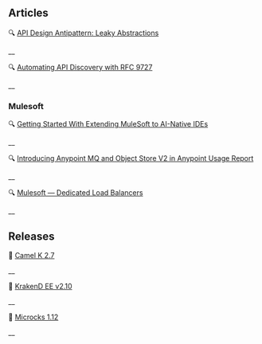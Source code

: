 ## Articles

🔍 [API Design Antipattern: Leaky Abstractions](https://apidesignmatters.substack.com/p/api-design-antipattern-leaky-abstractions)

__

🔍 [Automating API Discovery with RFC 9727](https://apichangelog.substack.com/p/automating-api-discovery-with-rfc-9727)

__

### Mulesoft

🔍 [Getting Started With Extending MuleSoft to AI-Native IDEs](https://blogs.mulesoft.com/news/model-context-protocol-server-for-ai-ides/)

__

🔍 [Introducing Anypoint MQ and Object Store V2 in Anypoint Usage Report](https://blogs.mulesoft.com/news/anypoint-mq-and-object-store-v2-in-anypoint-usage-report/)

__

🔍 [Mulesoft — Dedicated Load Balancers](https://medium.com/another-integration-blog/mulesoft-dedicated-load-balancers-e1b4edcbe70b)

__

## Releases

🚀 [Camel K 2.7](https://camel.apache.org/blog/2025/06/camel-k-2-7/)

__

🚀 [KrakenD EE v2.10](https://www.krakend.io/blog/krakend-ee-2.10-release-notes)

__

🚀 [Microcks 1.12](https://microcks.io/blog/microcks-1.12.0-release/)

__